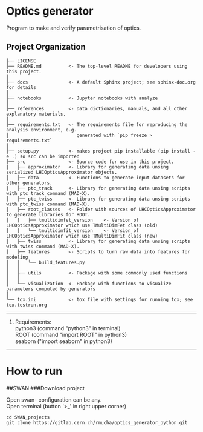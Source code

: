 Optics generator
==============================

Program to make and verify parametrisation of optics.

Project Organization
------------

    ├── LICENSE
    ├── README.md          <- The top-level README for developers using this project.
    │
    ├── docs               <- A default Sphinx project; see sphinx-doc.org for details
    │
    ├── notebooks          <- Jupyter notebooks with analyze
    │
    ├── references         <- Data dictionaries, manuals, and all other explanatory materials.
    │
    ├── requirements.txt   <- The requirements file for reproducing the analysis environment, e.g.
    │                         generated with `pip freeze > requirements.txt`
    │
    ├── setup.py           <- makes project pip installable (pip install -e .) so src can be imported
    ├── src                <- Source code for use in this project.
    |   ├── approximator   <- Library for generating data unsing serialized LHCOpticsApproximator objects.
    │   ├── data           <- Functions to generate input datasets for other generators.
    |   ├── ptc_track      <- Library for generating data unsing scripts with ptc_track command (MAD-X).
    │   ├── ptc_twiss      <- Library for generating data unsing scripts with ptc_twiss command (MAD-X).
    │   ├── root_classes   <- Folder with sources of LHCOpticsApproximator to generate libraries for ROOT.
    │   |   ├── tmultidimfet_version    <- Version of LHCOpticsApproximator which use TMultiDimFet class (old)
    |   |   └── tmultidimfit_version    <- Version of LHCOpticsApproximator which use TMultiDimFit class (new)
    │   ├── twiss          <- Library for generating data unsing scripts with twiss command (MAD-X).    
    │   ├── features       <- Scripts to turn raw data into features for modeling
    │   │   └── build_features.py
    │   │
    │   ├── utils          <- Package with some commonly used functions
    │   │
    │   └── visualization  <- Package with functions to visualize parameters computed by generators
    │
    └── tox.ini            <- tox file with settings for running tox; see tox.testrun.org

------
1. Requirements:   
python3 (command "python3" in terminal)  
ROOT (command "import ROOT" in python3)   
seaborn ("import seaborn" in python3)   
--------
# How to run
##SWAN
###Download project

Open swan- configuration can be any.   
Open terminal (button '>_' in right upper corner)    
```
cd SWAN_projects
git clone https://gitlab.cern.ch/rmucha/optics_generator_python.git
```


